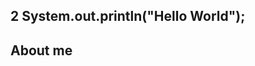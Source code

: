 ## 2 System.out.println("Hello World");

## About me

<!---
uemerson-lustosa/uemerson-lustosa is a ✨ special ✨ repository because its `README.md` (this file) appears on your GitHub profile.
You can click the Preview link to take a look at your changes.
--->
